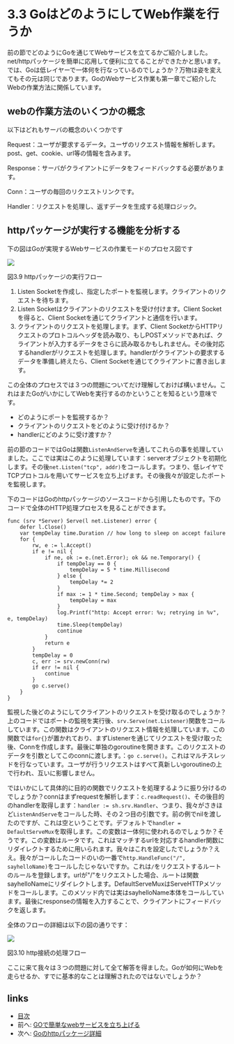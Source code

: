 # 3.3 GoはどのようにしてWeb作業を行うか

前の節でどのようにGoを通じてWebサービスを立てるかご紹介しました。net/httpパッケージを簡単に応用して便利に立てることができたかと思います。では、Goは低レイヤーで一体何を行なっているのでしょうか？万物は姿を変えてもその元は同じであります。GoのWebサービス作業も第一章でご紹介したWebの作業方法に関係しています。

## webの作業方法のいくつかの概念

以下はどれもサーバの概念のいくつかです

Request：ユーザが要求するデータ。ユーザのリクエスト情報を解析します。post、get、cookie、url等の情報を含みます。

Response：サーバがクライアントにデータをフィードバックする必要があります。

Conn：ユーザの毎回のリクエストリンクです。

Handler：リクエストを処理し、返すデータを生成する処理ロジック。

## httpパッケージが実行する機能を分析する

下の図はGoが実現するWebサービスの作業モードのプロセス図です

![](images/3.3.http.png)

図3.9 httpパッケージの実行フロー

1. Listen Socketを作成し、指定したポートを監視します。クライアントのリクエストを待ちます。
2. Listen Socketはクライアントのリクエストを受け付けます。Client Socketを得ると、Client Socketを通じてクライアントと通信を行います。　
3. クライアントのリクエストを処理します。まず、Client SocketからHTTPリクエストのプロトコルヘッダを読み取り、もしPOSTメソッドであれば、クライアントが入力するデータをさらに読み取るかもしれません。その後対応するhandlerがリクエストを処理します。handlerがクライアントの要求するデータを準備し終えたら、Client Socketを通じてクライアントに書き出します。

この全体のプロセスでは３つの問題についてだけ理解しておけば構いません。これはまたGoがいかにしてWebを実行するのかということを知るという意味です。

* どのようにポートを監視するか？
* クライアントのリクエストをどのように受け付けるか？
* handlerにどのように受け渡すか？

前の節のコードではGoは関数`ListenAndServe`を通してこれらの事を処理していました。ここでは実はこのように処理しています：serverオブジェクトを初期化します。その後`net.Listen("tcp", addr)`をコールします。つまり、低レイヤでTCPプロトコルを用いてサービスを立ち上げます。その後我々が設定したポートを監視します。

下のコードはGoのhttpパッケージのソースコードから引用したものです。下のコードで全体のHTTP処理プロセスを見ることができます。

```
func (srv *Server) Serve(l net.Listener) error {
	defer l.Close()
	var tempDelay time.Duration // how long to sleep on accept failure
	for {
		rw, e := l.Accept()
		if e != nil {
			if ne, ok := e.(net.Error); ok && ne.Temporary() {
				if tempDelay == 0 {
					tempDelay = 5 * time.Millisecond
				} else {
					tempDelay *= 2
				}
				if max := 1 * time.Second; tempDelay > max {
					tempDelay = max
				}
				log.Printf("http: Accept error: %v; retrying in %v", e, tempDelay)
				time.Sleep(tempDelay)
				continue
			}
			return e
		}
		tempDelay = 0
		c, err := srv.newConn(rw)
		if err != nil {
			continue
		}
		go c.serve()
	}
}
```

監視した後どのようにしてクライアントのリクエストを受け取るのでしょうか？上のコードではポートの監視を実行後、`srv.Serve(net.Listener)`関数をコールしています。この関数はクライアントのリクエスト情報を処理しています。この関数では`for{}`が置かれており、まずListenerを通じてリクエストを受け取った後、Connを作成します。最後に単独のgoroutineを開きます。このリクエストのデータを引数としてこのconnに渡します。：`go c.serve()`。これはマルチスレッドを行なっています。ユーザが行うリクエストはすべて真新しいgoroutineの上で行われ、互いに影響しません。

ではいかにして具体的に目的の関数でリクエストを処理するように振り分けるのでしょうか？connはまずrequestを解析します：`c.readRequest()`、その後目的のhandlerを取得します：`handler := sh.srv.Handler`、つまり、我々がさきほど`ListenAndServe`をコールした時、その２つ目の引数です。前の例でnilを渡したのですが、これは空ということです。デフォルトで`handler = DefaultServeMux`を取得します。この変数は一体何に使われるのでしょうか？そうです。この変数はルータです。これはマッチするurlを対応するhandler関数にリダイレクトするために用いられます。我々はこれを設定したでしょうか？ええ。我々がコールしたコードのいの一番で`http.HandleFunc("/", sayhelloName)`をコールしたじゃないですか。これは`/`をリクエストするルートのルールを登録します。urlが"/"をリクエストした場合、ルートは関数sayhelloNameにリダイレクトします。DefaultServeMuxはServeHTTPメソッドをコールします。このメソッド内では実はsayhelloName本体をコールしています。最後にresponseの情報を入力することで、クライアントにフィードバックを返します。

全体のフローの詳細は以下の図の通りです：

![](images/3.3.illustrator.png)

図3.10 http接続の処理フロー

ここに来て我々は３つの問題に対して全て解答を得ました。Goが如何にWebを走らせるか、すでに基本的なことは理解されたのではないでしょうか？

## links

* [目次](preface.md)
* 前へ: [GOで簡単なwebサービスを立ち上げる](03.2.md)
* 次へ: [Goのhttpパッケージ詳細](03.4.md)
